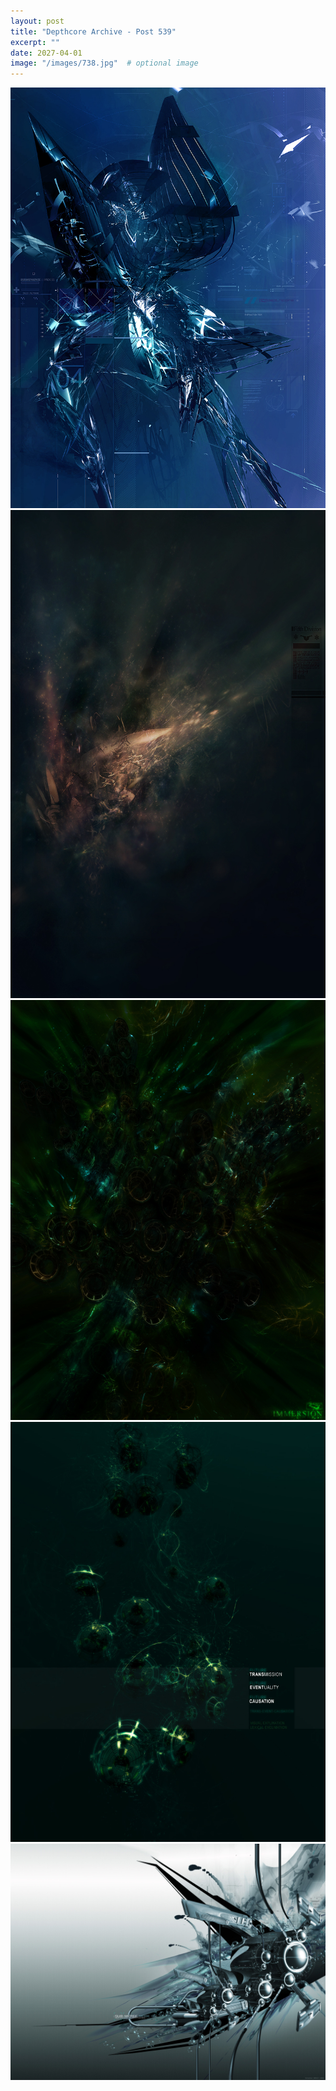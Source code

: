 ```yaml
---
layout: post
title: "Depthcore Archive - Post 539"
excerpt: ""
date: 2027-04-01
image: "/images/738.jpg"  # optional image
---
```


<img src="/images/738.jpg">
<img src="/images/739.jpg" alt="739.jpg"/>
<img src="/images/740.jpg" alt="740.jpg"/>
<img src="/images/742.jpg" alt="742.jpg"/>
<img src="/images/743.jpg" alt="743.jpg"/>
